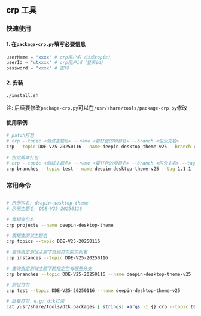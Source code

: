 ## crp 工具

### 快速使用

#### 1. 在`package-crp.py`填写必要信息

``` python
userName = "xxxx" # crp用户名（过滤topic）
userId = "utxxxx" # crp用户id（登录id）
password = "xxxx" # 密码
```

#### 2. 安装

```bash
./install.sh
```

注:  后续要修改`package-crp.py`可以在`/usr/share/tools/package-crp.py`修改


#### 使用示例

```bash
# patch打包
# crp --topic <测试主题名> --name <要打包的项目名> --branch <包分支名>
crp --topic DDE-V25-20250116 --name deepin-desktop-theme-v25 --branch upstream/master

# 指定版本打包
# crp --topic <测试主题名> --name <要打包的项目名> --branch <包分支名> --tag <版本号>
crp branches --topic test --name deepin-desktop-theme-v25 --tag 1.1.1
```

### 常用命令

```bash

# 示例包名: deepin-desktop-theme
# 示例主题名: DDE-V25-20250116

# 模糊查包名
crp projects --name deepin-desktop-theme

# 模糊查测试主题名
crp topics --topic DDE-V25-20250116

# 查询指定测试主题下已经打包的包列表
crp instances --topic DDE-V25-20250116

# 查询指定测试主题下的指定包有哪些分支
crp branches --topic DDE-V25-20250116 --name deepin-desktop-theme-v25

# 测试打包
crp test --topic DDE-V25-20250116 --name deepin-desktop-theme-v25

# 批量打包，e.g: dtk打包
cat /usr/share/tools/dtk.packages | strings| xargs -I {} crp --topic DDE-V25-20250116 --name {} --branch upstream/master
```